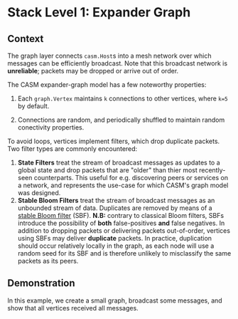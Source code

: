# Stack Level 1:  Expander Graph

## Context

The graph layer connects `casm.Host`s into a mesh network over which
messages can be efficiently broadcast.  Note that this broadcast network is
**unreliable**; packets may be dropped or arrive out of order.

The CASM expander-graph model has a few noteworthy properties:

1. Each `graph.Vertex` maintains `k` connections to other vertices, where `k=5` by default.

2. Connections are random, and periodically shuffled to maintain random conectivity properties.

To avoid loops, vertices implement filters, which drop duplicate packets.  Two
filter types are commonly encountered:

1. **State Filters** treat the stream of broadcast messages as updates to a global state and drop packets that are "older" than thier most recently-seen counterparts.  This useful for e.g. discovering peers or services on a network, and represents the use-case for which CASM's graph model was designed.
2. **Stable Bloom Filters** treat the stream of broadcast messages as an unbounded stream of data.  Duplicates are removed by means of a [stable Bloom filter](http://citeseerx.ist.psu.edu/viewdoc/download?doi=10.1.1.85.1569&rep=rep1&type=pdf) (SBF).  **N.B:** contrary to classical Bloom filters, SBFs introduce the possibility of **both** false-positives **and** false negatives.  In addition to dropping packets or delivering packets out-of-order, vertices using SBFs may deliver **duplicate** packets.  In practice, duplication should occur relatively locally in the graph, as each node will use a random seed for its SBF and is therefore unlikely to misclassify the same packets as its peers.

## Demonstration

In this example, we create a small graph, broadcast some messages, and show that
all vertices received all messages.
